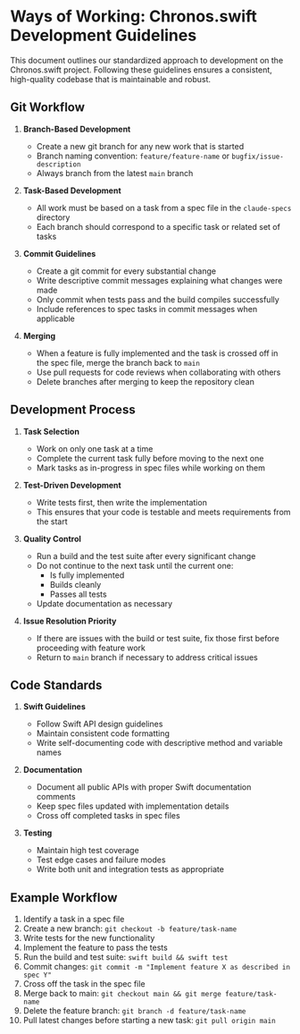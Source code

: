 # Ways of Working: Chronos.swift Development Guidelines

This document outlines our standardized approach to development on the Chronos.swift project. Following these guidelines ensures a consistent, high-quality codebase that is maintainable and robust.

## Git Workflow

1. **Branch-Based Development**
   - Create a new git branch for any new work that is started
   - Branch naming convention: `feature/feature-name` or `bugfix/issue-description`
   - Always branch from the latest `main` branch

2. **Task-Based Development**
   - All work must be based on a task from a spec file in the `claude-specs` directory
   - Each branch should correspond to a specific task or related set of tasks

3. **Commit Guidelines**
   - Create a git commit for every substantial change
   - Write descriptive commit messages explaining what changes were made
   - Only commit when tests pass and the build compiles successfully
   - Include references to spec tasks in commit messages when applicable

4. **Merging**
   - When a feature is fully implemented and the task is crossed off in the spec file, merge the branch back to `main`
   - Use pull requests for code reviews when collaborating with others
   - Delete branches after merging to keep the repository clean

## Development Process

1. **Task Selection**
   - Work on only one task at a time
   - Complete the current task fully before moving to the next one
   - Mark tasks as in-progress in spec files while working on them

2. **Test-Driven Development**
   - Write tests first, then write the implementation
   - This ensures that your code is testable and meets requirements from the start

3. **Quality Control**
   - Run a build and the test suite after every significant change
   - Do not continue to the next task until the current one:
     - Is fully implemented
     - Builds cleanly
     - Passes all tests
   - Update documentation as necessary

4. **Issue Resolution Priority**
   - If there are issues with the build or test suite, fix those first before proceeding with feature work
   - Return to `main` branch if necessary to address critical issues

## Code Standards

1. **Swift Guidelines**
   - Follow Swift API design guidelines
   - Maintain consistent code formatting
   - Write self-documenting code with descriptive method and variable names

2. **Documentation**
   - Document all public APIs with proper Swift documentation comments
   - Keep spec files updated with implementation details
   - Cross off completed tasks in spec files

3. **Testing**
   - Maintain high test coverage
   - Test edge cases and failure modes
   - Write both unit and integration tests as appropriate

## Example Workflow

1. Identify a task in a spec file
2. Create a new branch: `git checkout -b feature/task-name`
3. Write tests for the new functionality
4. Implement the feature to pass the tests
5. Run the build and test suite: `swift build && swift test`
6. Commit changes: `git commit -m "Implement feature X as described in spec Y"`
7. Cross off the task in the spec file
8. Merge back to main: `git checkout main && git merge feature/task-name`
9. Delete the feature branch: `git branch -d feature/task-name`
10. Pull latest changes before starting a new task: `git pull origin main`
